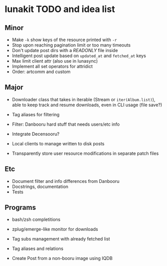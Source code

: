 # lunakit TODO and idea list

## Minor

- Make `-k` show keys of the resource printed with `-r` 
- Stop upon reaching pagination limit or too many timeouts
- Don't update post dirs with a *READONLY* file inside
- Intelligent post update based on `updated_at` and `fetched_at` keys
- Max limit client attr (also use in lunasync)
- Implement all set operators for attridict
- Order: artcomm and custom

## Major

- Downloader class that takes in iterable (Stream or `iter(Album.list)`),
  able to keep track and resume downloads, even in CLI usage (file save?)

- Tag aliases for filtering
- Filter: Danbooru hard stuff that needs users/etc info
- Integrate Decensooru?

- Local clients to manage written to disk posts
- Transparently store user resource modifications in separate patch files

## Etc

- Document filter and info differences from Danbooru
- Docstrings, documentation
- Tests

## Programs

- bash/zsh completitions
- zplug/emerge-like monitor for downloads

- Tag subs management with already fetched list
- Tag aliases and relations
- Create Post from a non-booru image using IQDB
